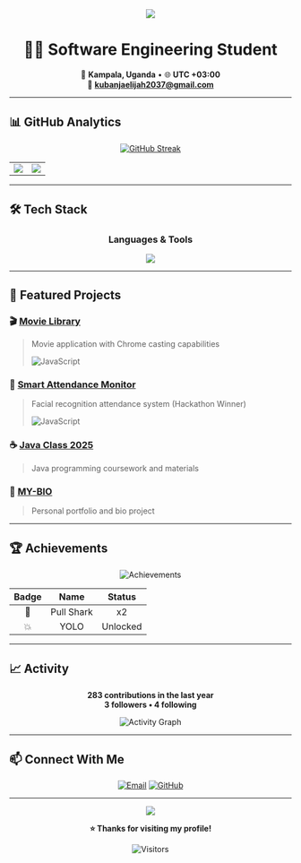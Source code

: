 <div align="center">

<!-- Animated Header -->
<img src="https://capsule-render.vercel.app/api?type=waving&color=0:7F00FF,100:E100FF&height=180&section=header&text=Kubanja%20Elijah%20Eldred&fontSize=40&fontColor=ffffff&animation=fadeIn&fontAlignY=35" />

# 👨‍💻 Software Engineering Student

📍 **Kampala, Uganda** • 🌐 **UTC +03:00**  
📧 **kubanjaelijah2037@gmail.com**

</div>

---

## 📊 GitHub Analytics

<div align="center">

<!-- Streak Stats -->
[![GitHub Streak](https://streak-stats.demolab.com?user=KubanjaElijahEldred&theme=radical&border_radius=10)](https://git.io/streak-stats)

<!-- Stats Cards -->
<table>
  <tr>
    <td>
      <img src="https://github-readme-stats.vercel.app/api?username=KubanjaElijahEldred&show_icons=true&theme=radical&border_radius=10" />
    </td>
    <td>
      <img src="https://github-readme-stats.vercel.app/api/top-langs/?username=KubanjaElijahEldred&layout=compact&theme=radical&border_radius=10" />
    </td>
  </tr>
</table>

</div>

---

## 🛠️ Tech Stack

<div align="center">

### **Languages & Tools**

<img src="https://skillicons.dev/icons?i=js,java,html,css,nodejs,git,github,vscode&theme=dark&perline=8" />

</div>

---

## 🌟 Featured Projects

### 🎬 [Movie Library](https://github.com/KubanjaElijahEldred/movies)
> Movie application with Chrome casting capabilities
> 
> ![JavaScript](https://img.shields.io/badge/JavaScript-100%25-yellow)

### 📸 [Smart Attendance Monitor](https://github.com/KubanjaElijahEldred/smart-attendance-monitor)
> Facial recognition attendance system (Hackathon Winner)
> 
> ![JavaScript](https://img.shields.io/badge/JavaScript-100%25-yellow)

### ☕ [Java Class 2025](https://github.com/KubanjaElijahEldred/Java-class-2025)
> Java programming coursework and materials

### 💼 [MY-BIO](https://github.com/KubanjaElijahEldred/MY-BIO)
> Personal portfolio and bio project

---

## 🏆 Achievements

<div align="center">

![Achievements](https://github-profile-trophy.vercel.app/?username=KubanjaElijahEldred&theme=radical&no-frame=true&row=2)

| Badge | Name | Status |
|:-----:|:----:|:------:|
| 🦈 | Pull Shark | x2 |
| 💥 | YOLO | Unlocked |

</div>

---

## 📈 Activity

<div align="center">

**283 contributions in the last year**  
**3 followers • 4 following**

<!-- Simple activity graph -->
![Activity Graph](https://github-readme-activity-graph.vercel.app/graph?username=KubanjaElijahEldred&theme=react-dark&hide_border=true&area=true)

</div>

---

## 📫 Connect With Me

<div align="center">

[![Email](https://img.shields.io/badge/Email-kubanjaelijah2037@gmail.com-blue?style=flat-square&logo=gmail)](mailto:kubanjaelijah2037@gmail.com)
[![GitHub](https://img.shields.io/badge/GitHub-KubanjaElijahEldred-black?style=flat-square&logo=github)](https://github.com/KubanjaElijahEldred)

</div>

---

<div align="center">

<!-- Animated Footer -->
<img src="https://capsule-render.vercel.app/api?type=waving&color=0:E100FF,100:7F00FF&height=120&section=footer&reversal=true" />

**⭐ Thanks for visiting my profile!**

![Visitors](https://komarev.com/ghpvc/?username=KubanjaElijahEldred&color=blueviolet&style=flat)

</div>
